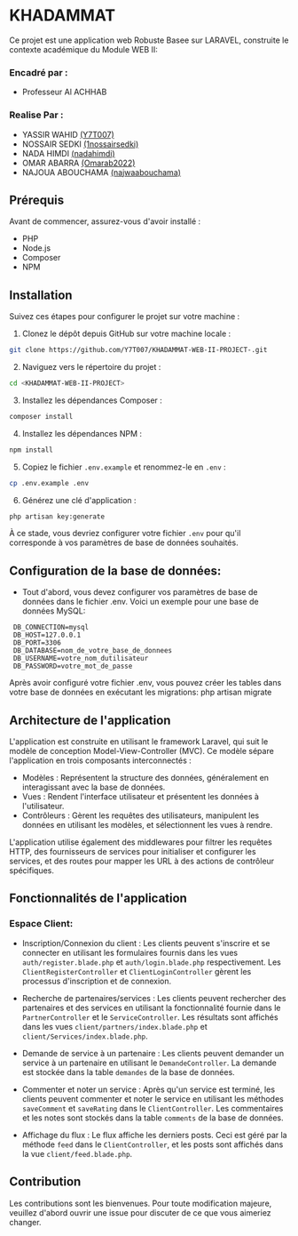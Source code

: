 
# KHADAMMAT

Ce projet est une application web Robuste Basee sur LARAVEL, construite le contexte académique du Module WEB II:
### Encadré par : 
- Professeur Al ACHHAB
### Realise Par :
- YASSIR WAHID [(Y7T007)](https://github.com/Y7T007)
- NOSSAIR SEDKI [(1nossairsedki)](https://github.com/1nossairsedki)
- NADA HIMDI [(nadahimdi)](https://github.com/nadahimdi)
- OMAR ABARRA [(Omarab2022)](https://github.com/Omarab2022)
- NAJOUA ABOUCHAMA [(najwaabouchama)](https://github.com/najwaabouchama)


## Prérequis

Avant de commencer, assurez-vous d'avoir installé :

- PHP
- Node.js
- Composer
- NPM

## Installation

Suivez ces étapes pour configurer le projet sur votre machine :

1. Clonez le dépôt depuis GitHub sur votre machine locale :

```bash
git clone https://github.com/Y7T007/KHADAMMAT-WEB-II-PROJECT-.git
```

2. Naviguez vers le répertoire du projet :

```bash
cd <KHADAMMAT-WEB-II-PROJECT>
```

3. Installez les dépendances Composer :

```bash
composer install
```

4. Installez les dépendances NPM :

```bash
npm install
```

5. Copiez le fichier `.env.example` et renommez-le en `.env` :

```bash
cp .env.example .env
```

6. Générez une clé d'application :

```bash
php artisan key:generate
```

À ce stade, vous devriez configurer votre fichier `.env` pour qu'il corresponde à vos paramètres de base de données souhaités.

## Configuration de la base de données:

 - Tout d'abord, vous devez configurer vos paramètres de base de données dans le fichier .env. Voici un exemple pour une base de données MySQL:
```
 DB_CONNECTION=mysql
 DB_HOST=127.0.0.1
 DB_PORT=3306
 DB_DATABASE=nom_de_votre_base_de_donnees
 DB_USERNAME=votre_nom_dutilisateur
 DB_PASSWORD=votre_mot_de_passe
```
Après avoir configuré votre fichier .env, vous pouvez créer les tables dans votre base de données en exécutant les migrations:
php artisan migrate
## Architecture de l'application

L'application est construite en utilisant le framework Laravel, qui suit le modèle de conception Model-View-Controller (MVC). Ce modèle sépare l'application en trois composants interconnectés :

- Modèles : Représentent la structure des données, généralement en interagissant avec la base de données.
- Vues : Rendent l'interface utilisateur et présentent les données à l'utilisateur.
- Contrôleurs : Gèrent les requêtes des utilisateurs, manipulent les données en utilisant les modèles, et sélectionnent les vues à rendre.

L'application utilise également des middlewares pour filtrer les requêtes HTTP, des fournisseurs de services pour initialiser et configurer les services, et des routes pour mapper les URL à des actions de contrôleur spécifiques.

## Fonctionnalités de l'application

### Espace Client:

- Inscription/Connexion du client : Les clients peuvent s'inscrire et se connecter en utilisant les formulaires fournis dans les vues `auth/register.blade.php` et `auth/login.blade.php` respectivement. Les `ClientRegisterController` et `ClientLoginController` gèrent les processus d'inscription et de connexion.

- Recherche de partenaires/services : Les clients peuvent rechercher des partenaires et des services en utilisant la fonctionnalité fournie dans le `PartnerController` et le `ServiceController`. Les résultats sont affichés dans les vues `client/partners/index.blade.php` et `client/Services/index.blade.php`.

- Demande de service à un partenaire : Les clients peuvent demander un service à un partenaire en utilisant le `DemandeController`. La demande est stockée dans la table `demandes` de la base de données.

- Commenter et noter un service : Après qu'un service est terminé, les clients peuvent commenter et noter le service en utilisant les méthodes `saveComment` et `saveRating` dans le `ClientController`. Les commentaires et les notes sont stockés dans la table `comments` de la base de données.

- Affichage du flux : Le flux affiche les derniers posts. Ceci est géré par la méthode `feed` dans le `ClientController`, et les posts sont affichés dans la vue `client/feed.blade.php`.

## Contribution

Les contributions sont les bienvenues. Pour toute modification majeure, veuillez d'abord ouvrir une issue pour discuter de ce que vous aimeriez changer.

